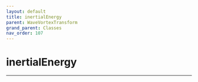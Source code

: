 ```yaml
---
layout: default
title: inertialEnergy
parent: WaveVortexTransform
grand_parent: Classes
nav_order: 107
---
```


#  inertialEnergy




---

